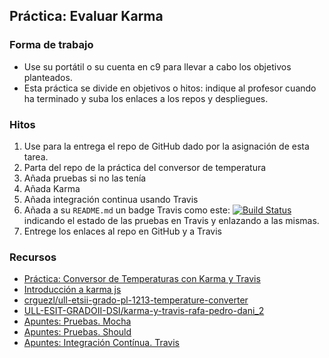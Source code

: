 ## Práctica: Evaluar Karma

### Forma de trabajo

* Use su portátil o su cuenta en c9 para llevar a cabo los objetivos planteados.
* Esta práctica se divide en objetivos o hitos:  indique al profesor  cuando ha terminado y suba los enlaces a los repos y despliegues.

### Hitos

1. Use para la entrega el repo de GitHub dado por la asignación de esta tarea. 
2. Parta del repo de la práctica del conversor de temperatura
3. Añada pruebas si no las tenía
4. Añada Karma
5. Añada integración continua usando Travis
6. Añada a su `README.md` un badge Travis como este:
[![Build Status](https://travis-ci.org/crguezl/mocha-chai-sinon--example.svg?branch=travis)](https://travis-ci.org/crguezl/mocha-chai-sinon--example)
indicando el estado de las pruebas en Travis y enlazando a las mismas. 
7. Entrege los enlaces al repo en GitHub y a Travis


### Recursos

* [Práctica: Conversor de Temperaturas con Karma y Travis](http://crguezl.github.io/pl-html/node10.html)
* [Introducción a karma js](http://www.mmfilesi.com/blog/introduccion-a-karma-js/)
* [crguezl/ull-etsii-grado-pl-1213-temperature-converter](https://github.com/crguezl/ull-etsii-grado-pl-1213-temperature-converter)
* [ULL-ESIT-GRADOII-DSI/karma-y-travis-rafa-pedro-dani_2](https://github.com/ULL-ESIT-GRADOII-DSI/karma-y-travis-rafa-pedro-dani_2/tree/dev)
* [Apuntes: Pruebas. Mocha](https://casianorodriguezleon.gitbooks.io/ull-esit-1617/content/apuntes/pruebas/mocha.html)
* [Apuntes: Pruebas. Should](https://casianorodriguezleon.gitbooks.io/ull-esit-1617/content/apuntes/pruebas/mocha.html#shouldl)
* [Apuntes: Integración Contínua. Travis](https://casianorodriguezleon.gitbooks.io/ull-esit-1617/content/apuntes/pruebas/travis.html)


